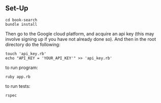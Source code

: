 
## Set-Up ##

```
cd book-search
bundle install
```

Then go to the Google cloud platform, and acquire an api key (this may involve signing up if you have not already done so). And then in the root directory do the following:

```
touch 'api_key.rb'
echo "API_KEY = 'YOUR_API_KEY'" >> 'api_key.rb'
```

to run program:

```
ruby app.rb
```

to run tests:

```
rspec
```

